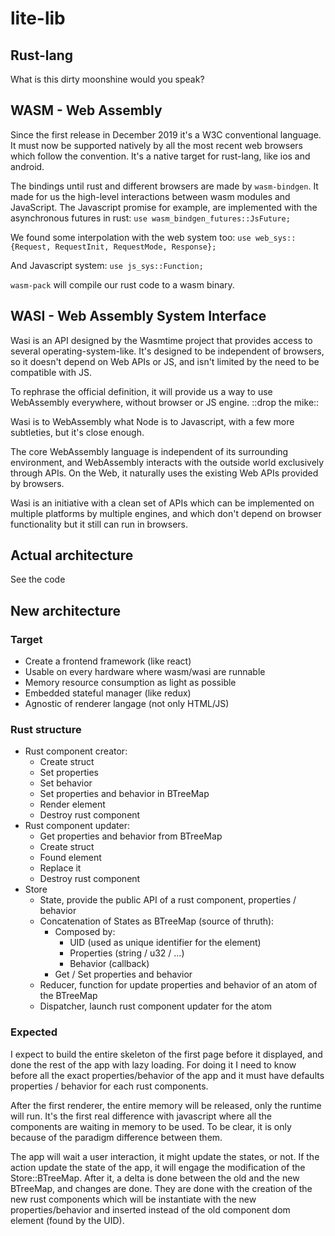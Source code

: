 # lite-lib

## Rust-lang
What is this dirty moonshine would you speak?

## WASM - Web Assembly
Since the first release in December 2019 it's a W3C conventional language. It must now be supported natively by all the most recent web browsers which follow the convention. It's a native target for rust-lang, like ios and android.

The bindings until rust and different browsers are made by `wasm-bindgen`. It made for us the high-level interactions between wasm modules and JavaScript. The Javascript promise for example, are implemented with the asynchronous futures in rust:
`use wasm_bindgen_futures::JsFuture;`

We found some interpolation with the web system too:
`use web_sys::{Request, RequestInit, RequestMode, Response};`

And Javascript system:
`use js_sys::Function;`

`wasm-pack` will compile our rust code to a wasm binary.

## WASI - Web Assembly System Interface
Wasi is an API designed by the Wasmtime project that provides access to several operating-system-like. It's designed to be independent of browsers, so it doesn't depend on Web APIs or JS, and isn't limited by the need to be compatible with JS.

To rephrase the official definition, it will provide us a way to use WebAssembly everywhere, without browser or JS engine. ::drop the mike::

Wasi is to WebAssembly what Node is to Javascript, with a few more subtleties, but it's close enough.

The core WebAssembly language is independent of its surrounding environment, and WebAssembly interacts with the outside world exclusively through APIs. On the Web, it naturally uses the existing Web APIs provided by browsers.

Wasi is an initiative with a clean set of APIs which can be implemented on multiple platforms by multiple engines, and which don't depend on browser functionality but it still can run in browsers.

## Actual architecture
See the code

## New architecture
### Target
- Create a frontend framework (like react)
- Usable on every hardware where wasm/wasi are runnable
- Memory resource consumption as light as possible
- Embedded stateful manager (like redux)
- Agnostic of renderer langage (not only HTML/JS)

### Rust structure
- Rust component creator:
    - Create struct
    - Set properties
    - Set behavior
    - Set properties and behavior in BTreeMap
    - Render element
    - Destroy rust component
- Rust component updater:
    - Get properties and behavior from BTreeMap
    - Create struct
    - Found element
    - Replace it
    - Destroy rust component
- Store
    - State, provide the public API of a rust component, properties / behavior
    - Concatenation of States as BTreeMap (source of thruth):
        - Composed by:
            - UID (used as unique identifier for the element)
            - Properties (string / u32 / ...)
            - Behavior (callback)
        - Get / Set properties and behavior
    - Reducer, function for update properties and behavior of an atom of the BTreeMap
    - Dispatcher, launch rust component updater for the atom
    
### Expected
I expect to build the entire skeleton of the first page before it displayed, and done the rest of the app with lazy loading. For doing it I need to know before all the exact properties/behavior of the app and it must have defaults properties / behavior for each rust components.

After the first renderer, the entire memory will be released, only the runtime will run. It's the first real difference with javascript where all the components are waiting in memory to be used.
To be clear, it is only because of the paradigm difference between them. 

The app will wait a user interaction, it might update the states, or not. If the action update the state of the app, it will engage the modification of the Store::BTreeMap. After it, a delta is done between the old and the new BTreeMap, and changes are done. They are done with the creation of the new rust components which will be instantiate with the new properties/behavior and inserted instead of the old component dom element (found by the UID).

